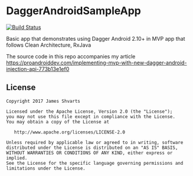 # DaggerAndroidSampleApp

[![Build Status](https://travis-ci.org/jshvarts/DaggerAndroidMVP.svg?branch=master)](https://travis-ci.org/jshvarts/DaggerAndroidMVP)

Basic app that demonstrates using Dagger Android 2.10+ in MVP app that follows Clean Architecture, RxJava

The source code in this repo accompanies my article https://proandroiddev.com/implementing-mvp-with-new-dagger-android-injection-api-773b13e1ef0 

## License

    Copyright 2017 James Shvarts

    Licensed under the Apache License, Version 2.0 (the "License");
    you may not use this file except in compliance with the License.
    You may obtain a copy of the License at

       http://www.apache.org/licenses/LICENSE-2.0

    Unless required by applicable law or agreed to in writing, software
    distributed under the License is distributed on an "AS IS" BASIS,
    WITHOUT WARRANTIES OR CONDITIONS OF ANY KIND, either express or implied.
    See the License for the specific language governing permissions and
    limitations under the License.

